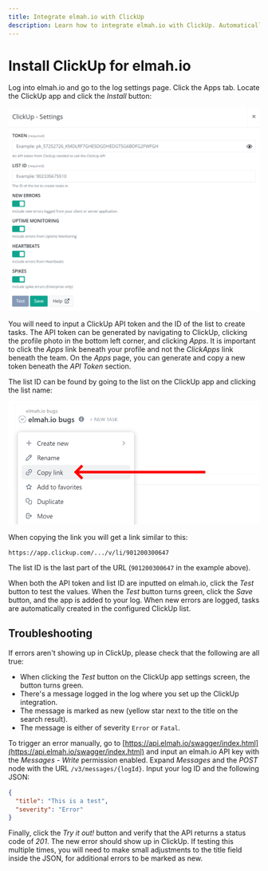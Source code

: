 ```yaml
---
title: Integrate elmah.io with ClickUp
description: Learn how to integrate elmah.io with ClickUp. Automatically create tasks in ClickUp when new errors are logged on elmah.io.
---
```


# Install ClickUp for elmah.io

Log into elmah.io and go to the log settings page. Click the Apps tab. Locate the ClickUp app and click the *Install* button:

![Install ClickUp App](images/apps/clickup/install-settings.png)

You will need to input a ClickUp API token and the ID of the list to create tasks. The API token can be generated by navigating to ClickUp, clicking the profile photo in the bottom left corner, and clicking *Apps*. It is important to click the *Apps* link beneath your profile and not the *ClickApps* link beneath the team. On the *Apps* page, you can generate and copy a new token beneath the *API Token* section.

The list ID can be found by going to the list on the ClickUp app and clicking the list name:

![Copy link](images/apps/clickup/copy-link.png)

When copying the link you will get a link similar to this:

```shell
https://app.clickup.com/.../v/li/901200300647
```

The list ID is the last part of the URL (`901200300647` in the example above).

When both the API token and list ID are inputted on elmah.io, click the *Test* button to test the values. When the *Test* button turns green, click the *Save* button, and the app is added to your log. When new errors are logged, tasks are automatically created in the configured ClickUp list.

## Troubleshooting

If errors aren't showing up in ClickUp, please check that the following are all true:

- When clicking the *Test* button on the ClickUp app settings screen, the button turns green.
- There's a message logged in the log where you set up the ClickUp integration.
- The message is marked as new (yellow star next to the title on the search result).
- The message is either of severity `Error` or `Fatal`.

To trigger an error manually, go to [https://api.elmah.io/swagger/index.html](https://api.elmah.io/swagger/index.html) and input an elmah.io API key with the *Messages* - *Write* permission enabled. Expand *Messages* and the *POST* node with the URL `/v3/messages/{logId}`. Input your log ID and the following JSON:

```json
{
  "title": "This is a test",
  "severity": "Error"
}
```

Finally, click the *Try it out!* button and verify that the API returns a status code of *201*. The new error should show up in ClickUp. If testing this multiple times, you will need to make small adjustments to the title field inside the JSON, for additional errors to be marked as new.